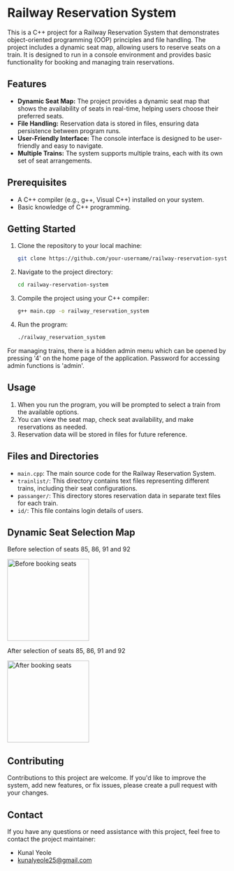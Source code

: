 # Railway Reservation System

This is a C++ project for a Railway Reservation System that demonstrates object-oriented programming (OOP) principles and file handling. The project includes a dynamic seat map, allowing users to reserve seats on a train. It is designed to run in a console environment and provides basic functionality for booking and managing train reservations.

## Features

- **Dynamic Seat Map:** The project provides a dynamic seat map that shows the availability of seats in real-time, helping users choose their preferred seats.
- **File Handling:** Reservation data is stored in files, ensuring data persistence between program runs.
- **User-Friendly Interface:** The console interface is designed to be user-friendly and easy to navigate.
- **Multiple Trains:** The system supports multiple trains, each with its own set of seat arrangements.

## Prerequisites

- A C++ compiler (e.g., g++, Visual C++) installed on your system.
- Basic knowledge of C++ programming.

## Getting Started

1. Clone the repository to your local machine:

   ```bash
   git clone https://github.com/your-username/railway-reservation-system.git
   ```

2. Navigate to the project directory:

   ```bash
   cd railway-reservation-system
   ```

3. Compile the project using your C++ compiler:

   ```bash
   g++ main.cpp -o railway_reservation_system
   ```

4. Run the program:

   ```bash
   ./railway_reservation_system
   ```

For managing trains, there is a hidden admin menu which can be opened by pressing '4' on the home page of the application. Password for accessing admin functions is 'admin'.

## Usage

1. When you run the program, you will be prompted to select a train from the available options.
2. You can view the seat map, check seat availability, and make reservations as needed.
3. Reservation data will be stored in files for future reference.

## Files and Directories

- `main.cpp`: The main source code for the Railway Reservation System.
- `trainlist/`: This directory contains text files representing different trains, including their seat configurations.
- `passanger/`: This directory stores reservation data in separate text files for each train.
- `id/`: This file contains login details of users.

## Dynamic Seat Selection Map

Before selection of seats 85, 86, 91 and 92

<img width="187" alt="Before booking seats" src="https://github.com/kunalyeole25/RailwayReservation/assets/79986521/32120078-f188-40f6-b520-013eb2865133">

After selection of seats 85, 86, 91 and 92

<img width="187" alt="After booking seats" src="https://github.com/kunalyeole25/RailwayReservation/assets/79986521/f09fec09-ec97-4ecf-870e-baf76807aff8">


## Contributing

Contributions to this project are welcome. If you'd like to improve the system, add new features, or fix issues, please create a pull request with your changes.

## Contact

If you have any questions or need assistance with this project, feel free to contact the project maintainer:

- Kunal Yeole
- kunalyeole25@gmail.com
